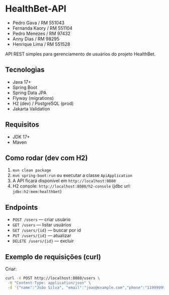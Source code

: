 # HealthBet-API
- Pedro Gava / RM 551043
- Fernanda Kaory / RM 551104
- Pedro Menezes / RM 97432
- Anny Dias / RM 98295
- Henrique Lima / RM 551528

API REST simples para gerenciamento de usuários do projeto HealthBet.

## Tecnologias
- Java 17+
- Spring Boot
- Spring Data JPA
- Flyway (migrations)
- H2 (dev) / PostgreSQL (prod)
- Jakarta Validation

## Requisitos
- JDK 17+
- Maven

## Como rodar (dev com H2)
1. `mvn clean package`
2. `mvn spring-boot:run` ou executar a classe `ApiApplication`
3. A API ficará disponível em `http://localhost:8080`
4. H2 console: `http://localhost:8080/h2-console` (jdbc url: `jdbc:h2:mem:healthbet`)

## Endpoints
- `POST /users` — criar usuário
- `GET /users` — listar usuários
- `GET /users/{id}` — buscar por id
- `PUT /users/{id}` — atualizar
- `DELETE /users/{id}` — excluir

## Exemplo de requisições (curl)

Criar:
```bash
curl -X POST http://localhost:8080/users \
 -H "Content-Type: application/json" \
 -d '{"name":"João Silva", "email":"joao@example.com","phone":"11999999999","birthdate":"1990-05-10"}'
